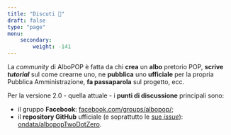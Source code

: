 ```yaml
---
title: "Discuti 💬"
draft: false
type: "page"
menu:
    secondary:
        weight: -141
---
```


La _community_ di AlboPOP è fatta da chi **crea** un **albo** pretorio POP, **scrive** **_tutorial_** sul come crearne uno, ne **pubblica** uno **ufficiale** per la propria Pubblica Amministrazione, **fa passaparola** sul progetto, ecc.

Per la versione 2.0 - quella attuale - i **punti di discussione** principali sono:

- il gruppo **Facebook**: [facebook.com/groups/albopop/](https://www.facebook.com/groups/albopop/);
- il **repository GitHub** ufficiale (e soprattutto le [sue _issue_](https://github.com/ondata/albopopTwoDotZero/issues)): [ondata/albopopTwoDotZero](https://github.com/ondata/albopopTwoDotZero).

